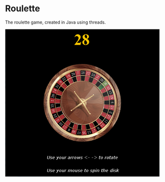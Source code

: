 # Roulette
The roulette game, created in Java using threads. 

![Alt text](screen.png "Screenshot of the application")